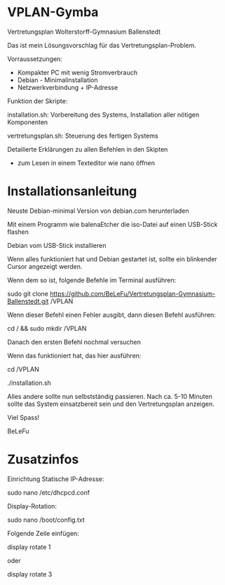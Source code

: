 # VPLAN-Gymba
Vertretungsplan Wolterstorff-Gymnasium Ballenstedt

Das ist mein Lösungsvorschlag für das Vertretungsplan-Problem.

Vorraussetzungen:

- Kompakter PC mit wenig Stromverbrauch
- Debian - Minimalinstallation
- Netzwerkverbindung + IP-Adresse

Funktion der Skripte:

installation.sh: Vorbereitung des Systems, Installation aller nötigen Komponenten

vertretungsplan.sh: Steuerung des fertigen Systems

Detailierte Erklärungen zu allen Befehlen in den Skipten
 - zum Lesen in einem Texteditor wie nano öffnen
 
 # Installationsanleitung
 
 Neuste Debian-minimal Version von debian.com herunterladen
 
 Mit einem Programm wie balenaEtcher die iso-Datei auf einen USB-Stick flashen
 
 Debian vom USB-Stick installieren
 
 Wenn alles funktioniert hat und Debian gestartet ist, sollte ein blinkender Cursor angezeigt werden. 
 
 Wenn dem so ist, folgende Befehle im Terminal ausführen:
 
 sudo git clone https://github.com/BeLeFu/Vertretungsplan-Gymnasium-Ballenstedt.git /VPLAN
 
 Wenn dieser Befehl einen Fehler ausgibt, dann diesen Befehl ausführen:
 
 cd / && sudo mkdir /VPLAN
 
 Danach den ersten Befehl nochmal versuchen
 
 Wenn das funktioniert hat, das hier ausführen:
 
 cd /VPLAN
 
 ./installation.sh
 
 Alles andere sollte nun selbstständig passieren. Nach ca. 5-10 Minuten sollte das System einsatzbereit sein und den Vertretungsplan anzeigen.
 
 Viel Spass!
 
 BeLeFu
 
 
 # Zusatzinfos
 
 Einrichtung Statische IP-Adresse:
 
 sudo nano /etc/dhcpcd.conf
 
 Display-Rotation: 
 
 sudo nano /boot/config.txt

Folgende Zeile einfügen:

display rotate 1

oder

display rotate 3
